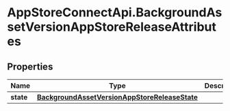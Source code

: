 # AppStoreConnectApi.BackgroundAssetVersionAppStoreReleaseAttributes

## Properties

Name | Type | Description | Notes
------------ | ------------- | ------------- | -------------
**state** | [**BackgroundAssetVersionAppStoreReleaseState**](BackgroundAssetVersionAppStoreReleaseState.md) |  | [optional] 



